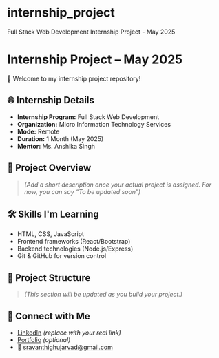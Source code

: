 # internship_project
Full Stack Web Development Internship Project - May 2025
# Internship Project – May 2025

👋 Welcome to my internship project repository!

## 🌐 Internship Details
- **Internship Program:** Full Stack Web Development
- **Organization:** Micro Information Technology Services
- **Mode:** Remote
- **Duration:** 1 Month (May 2025)
- **Mentor:** Ms. Anshika Singh

## 📌 Project Overview
> *(Add a short description once your actual project is assigned. For now, you can say “To be updated soon”)*

## 🛠 Skills I'm Learning
- HTML, CSS, JavaScript
- Frontend frameworks (React/Bootstrap)
- Backend technologies (Node.js/Express)
- Git & GitHub for version control

## 📁 Project Structure
> *(This section will be updated as you build your project.)*

## 🔗 Connect with Me
- [LinkedIn](https://www.linkedin.com/in/your-profile) *(replace with your real link)*
- [Portfolio](#) *(optional)*
- 📧 sravanthighujarvad@gmail.com
